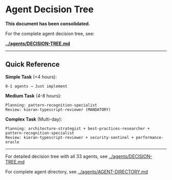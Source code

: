 # Agent Decision Tree

**This document has been consolidated.**

For the complete agent decision tree, see:

**[../agents/DECISION-TREE.md](../agents/DECISION-TREE.md)**

---

## Quick Reference

**Simple Task** (<4 hours):
```
0-1 agents → Just implement
```

**Medium Task** (4-8 hours):
```
Planning: pattern-recognition-specialist
Review: kieran-typescript-reviewer (MANDATORY)
```

**Complex Task** (Multi-day):
```
Planning: architecture-strategist + best-practices-researcher + pattern-recognition-specialist
Review: kieran-typescript-reviewer + security-sentinel + performance-oracle
```

---

For detailed decision tree with all 33 agents, see [../agents/DECISION-TREE.md](../agents/DECISION-TREE.md)

For complete agent directory, see [../agents/AGENT-DIRECTORY.md](../agents/AGENT-DIRECTORY.md)
